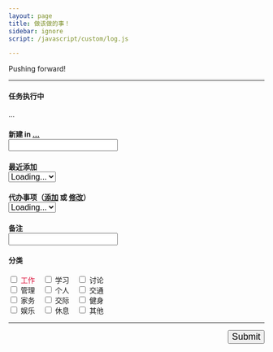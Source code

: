 ```yaml
---
layout: page
title: 做该做的事！
sidebar: ignore
script: /javascript/custom/log.js

---
```


Pushing forward!

---

<form action="https://script.google.com/macros/s/AKfycbxRYZQtTQ3qBQtxU5Q1iMV9_hlgvgALyTyID42IUNfDouFsajfN/exec" method="GET">

<h4>任务执行中</h4>
<div id="log">...</div>

<h4>新建 in
<a href="https://docs.google.com/a/yuz.me/spreadsheets/d/1k6HhhgqxFaCh5VRzfqmkuODzh59lUI7TUpEEzhWUsLw/edit#gid=669333296" id="place">...</a> <span style="color:red;" id="test2"></span>
<br>
<input type="text" name="create" style="font-size:16px;">
</h4>

<h4>最近添加
<br>
<select name="create" id="recent" style="font-size:16px;">
<option selected value="">Loading...</option>
</select>
</h4>

<h4>代办事项（<a href="http://yuz.me/task/">添加</a> 或 <a href="http://yuz.me/d/me/log/">修改</a>）
<br>
<select name="todo" id="todo" style="font-size:16px;">
<option selected value="">Loading...</option>
</select>
</h4>

<h4>备注
<br>
<input type="text" name="comment" style="font-size:16px;">
</h4>

<h4>分类 <span style="color:red;" id="test"></span></h4>
<div>
<input type="checkbox" id ="a1" name="category" value="工作"><label for="a1" style="color:Crimson;"> 工作</label>&nbsp;&nbsp;&nbsp;
<input type="checkbox" id ="a2" name="category" value="学习"><label for="a2"> 学习</label>&nbsp;&nbsp;&nbsp;
<input type="checkbox" id ="a3" name="category" value="讨论"><label for="a3"> 讨论</label>
<br>
<input type="checkbox" id ="a4" name="category" value="管理"><label for="a4"> 管理</label>&nbsp;&nbsp;&nbsp;
<input type="checkbox" id ="a5" name="category" value="个人"><label for="a5"> 个人</label>&nbsp;&nbsp;&nbsp;
<input type="checkbox" id ="a6" name="category" value="交通"><label for="a6"> 交通</label>
<br>
<input type="checkbox" id ="a7" name="category" value="家务"><label for="a7"> 家务</label>&nbsp;&nbsp;&nbsp;
<input type="checkbox" id ="a8" name="category" value="交际"><label for="a8"> 交际</label>&nbsp;&nbsp;&nbsp;
<input type="checkbox" id ="a9" name="category" value="健身"><label for="a9"> 健身</label>
<br>
<input type="checkbox" id ="A1" name="category" value="娱乐"><label for="A1"> 娱乐</label>&nbsp;&nbsp;&nbsp;
<input type="checkbox" id ="A2" name="category" value="休息"><label for="A2"> 休息</label>&nbsp;&nbsp;&nbsp;
<input type="checkbox" id ="A3" name="category" value="其他"><label for="A3"> 其他</label>
</div>

<hr>

<p>
<input type="submit" value="Submit" id="submit" style="font-size:18px;float: right;margin-bottom:60px;">
</p>

</form>
